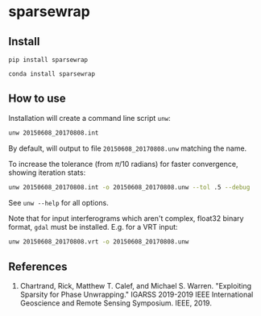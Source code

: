 # sparsewrap



## Install

`pip install sparsewrap`

`conda install sparsewrap`

## How to use

Installation will create a command line script `unw`:

```bash
unw 20150608_20170808.int
```
By default, will output to file `20150608_20170808.unw` matching the name.

To increase the tolerance (from $\pi/10$ radians) for faster convergence, showing iteration stats:
```bash
unw 20150608_20170808.int -o 20150608_20170808.unw --tol .5 --debug
```

See `unw --help` for all options.

Note that for input interferograms which aren't complex, float32 binary format, `gdal` must be installed. E.g. for a VRT input:

```bash
unw 20150608_20170808.vrt -o 20150608_20170808.unw
```


## References

1. Chartrand, Rick, Matthew T. Calef, and Michael S. Warren. "Exploiting Sparsity for Phase Unwrapping." IGARSS 2019-2019 IEEE International Geoscience and Remote Sensing Symposium. IEEE, 2019.

